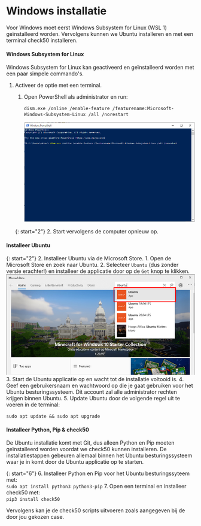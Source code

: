 # Windows installatie
Voor Windows moet eerst Windows Subsystem for Linux (WSL 1) geïnstalleerd worden.
Vervolgens kunnen we Ubuntu installeren en met een terminal check50 installeren.

#### Windows Subsystem for Linux
Windows Subsystem for Linux kan geactiveerd en geïnstalleerd worden met een paar simpele commando's.

1. Activeer de optie met een terminal.
    1. Open PowerShell als administrator en run:  
        ```
        dism.exe /online /enable-feature /featurename:Microsoft-Windows-Subsystem-Linux /all /norestart
        ```
        ![Commando in PowerShell om WSL te activeren.](../windows/powershell_wsl_enable.png) 
    
    {: start="2"}
    2. Start vervolgens de computer opnieuw op.
    
#### Installeer Ubuntu

{: start="2"}
2. Installeer Ubuntu via de Microsoft Store.
    1. Open de Microsoft Store en zoek naar Ubuntu.
    2. Selecteer `Ubuntu` (dus zonder versie erachter!) en installeer de applicatie door op de `Get` knop te klikken.
    ![Search for Ubuntu in the Windows Store.](../windows/ws_ubuntu.png)
3. Start de Ubuntu applicatie op en wacht tot de installatie voltooid is.
4. Geef een gebruikersnaam en wachtwoord op die je gaat gebruiken voor het Ubuntu besturingssysteem.
Dit account zal alle administrator rechten krijgen binnen Ubuntu.
5. Update Ubuntu door de volgende regel uit te voeren in de terminal:  
```
sudo apt update && sudo apt upgrade
```
 
#### Installeer Python, Pip & check50
De Ubuntu installatie komt met Git, dus alleen Python en Pip moeten geïnstalleerd worden voordat we check50 kunnen installeren.
De installatiestappen gebeuren allemaal binnen het Ubuntu besturingssysteem waar je in komt door de Ubuntu applicatie op te starten.

{: start="6"}
6. Installeer Python en Pip voor het Ubuntu besturingssyteem met:  
    ```
    sudo apt install python3 python3-pip
    ``` 
7. Open een terminal en installeer check50 met:  
    ```
    pip3 install check50
    ```   

Vervolgens kan je de check50 scripts uitvoeren zoals aangegeven bij de door jou gekozen case.
